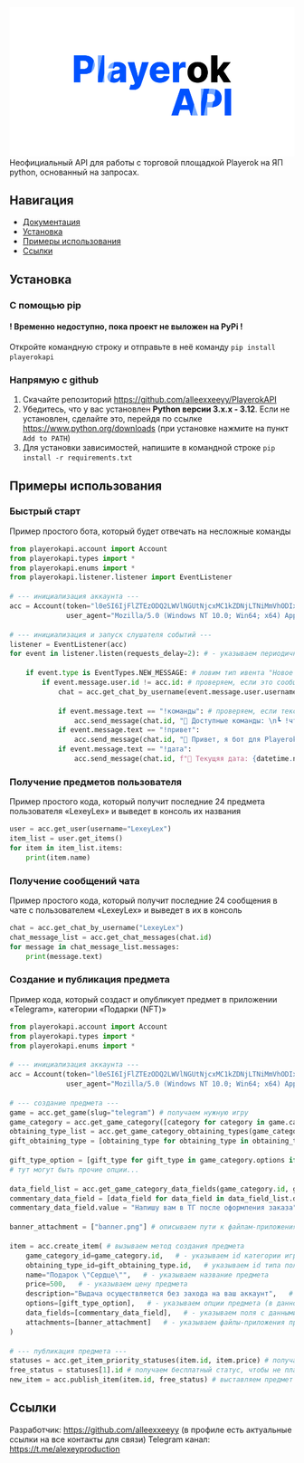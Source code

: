 ![alt text](https://github.com/alleexxeeyy/PlayerokAPI/blob/main/docs/_static/logo.png?raw=true)
Неофициальный API для работы с торговой площадкой Playerok на ЯП python, основанный на запросах.

## Навигация
- [Документация](https://playerokapi.readthedocs.io/ru/latest/)
- [Установка](#установка)
- [Примеры использования](#примеры-использования)
- [Ссылки](#ссылки)

## Установка
### С помощью pip
#### ! Временно недоступно, пока проект не выложен на PyPi !
Откройте командную строку и отправьте в неё команду `pip install playerokapi` 

### Напрямую с github
1. Скачайте репозиторий https://github.com/alleexxeeyy/PlayerokAPI
2. Убедитесь, что у вас установлен **Python версии 3.x.x - 3.12**. Если не установлен, сделайте это, перейдя по ссылке https://www.python.org/downloads (при установке нажмите на пункт `Add to PATH`)
3. Для установки зависимостей, напишите в командной строке `pip install -r requirements.txt`


## Примеры использования

### Быстрый старт
Пример простого бота, который будет отвечать на несложные команды

```python
from playerokapi.account import Account
from playerokapi.types import *
from playerokapi.enums import *
from playerokapi.listener.listener import EventListener

# --- инициализация аккаунта ---
acc = Account(token="l0eSI6IjFlZTEzODQ2LWVlNGUtNjcxMC1kZDNjLTNiMmVhODIxMT...",
              user_agent="Mozilla/5.0 (Windows NT 10.0; Win64; x64) AppleWebKit/537.36 (KHTML, like Gecko) Chrome/136.0.0.0 Safari/537.36").get()

# --- инициализация и запуск слушателя событий ---
listener = EventListener(acc)
for event in listener.listen(requests_delay=2): # - указываем периодичность запросов в 2 сек, меньше не рекомендую

    if event.type is EventTypes.NEW_MESSAGE: # ловим тип ивента "Новое сообщение"
        if event.message.user.id != acc.id: # проверяем, если это сообщение было отправлено не от своего же лица
            chat = acc.get_chat_by_username(event.message.user.username) # получаем чат с собеседником

            if event.message.text == "!команды": # проверяем, если текст сообщение - нужная наша команда
                acc.send_message(chat.id, "🤖 Доступные команды: \n┗ !что-то там - показывает что-то\n┗ !где-то там - показывает где-то", True) # отправляем пользователю сообщение
            if event.message.text == "!привет":
                acc.send_message(chat.id, "👋 Привет, я бот для Playerok!\n┗ Узнать команды - !команды", True)
            if event.message.text == "!дата":
                acc.send_message(chat.id, f"📅 Текущяя дата: {datetime.now().strftime("%d/%m/%Y, %H:%M:%S")}", True)
```

### Получение предметов пользователя
Пример простого кода, который получит последние 24 предмета пользователя «LexeyLex» и выведет в консоль их названия

```python
user = acc.get_user(username="LexeyLex")
item_list = user.get_items()
for item in item_list.items:
    print(item.name)
```

### Получение сообщений чата
Пример простого кода, который получит последние 24 сообщения в чате с пользователем «LexeyLex» и выведет в их в консоль

```python
chat = acc.get_chat_by_username("LexeyLex")
chat_message_list = acc.get_chat_messages(chat.id)
for message in chat_message_list.messages:
    print(message.text)
```

### Создание и публикация предмета
Пример кода, который создаст и опубликует предмет в приложении «Telegram», категории «Подарки (NFT)»

```python
from playerokapi.account import Account
from playerokapi.types import *
from playerokapi.enums import *

# --- инициализация аккаунта ---
acc = Account(token="l0eSI6IjFlZTEzODQ2LWVlNGUtNjcxMC1kZDNjLTNiMmVhODIxMT...",
              user_agent="Mozilla/5.0 (Windows NT 10.0; Win64; x64) AppleWebKit/537.36 (KHTML, like Gecko) Chrome/136.0.0.0 Safari/537.36").get()

# --- создание предмета ---
game = acc.get_game(slug="telegram") # получаем нужную игру
game_category = acc.get_game_category([category for category in game.categories if category.name == "Подарки (NFT)"][0]) # получаем категорию этой игры
obtaining_type_list = acc.get_game_category_obtaining_types(game_category.id) # получаем типы получения предмета в этой категории
gift_obtaining_type = [obtaining_type for obtaining_type in obtaining_type_list.obtaining_types if obtaining_type.name == "Подарок"][0] # берём тип выдачи подарком

gift_type_option = [gift_type for gift_type in game_category.options if gift_type.value == "heart"][0] # берём тип подарка "Сердце"
# тут могут быть прочие опции...

data_field_list = acc.get_game_category_data_fields(game_category.id, gift_obtaining_type.id) # получаем поля с данными категории определённого типа выдачи
commentary_data_field = [data_field for data_field in data_field_list.data_fields if data_field.label == "Комментарий"][0] # берём поле с данным о комментарие (в этом случае только одно, чаще всего несколько необходимых)
commentary_data_field.value = "Напишу вам в ТГ после оформления заказа" # задаём значение этому полю, так как оно обязательное

banner_attachment = ["banner.png"] # описываем пути к файлам-приложениям предмета

item = acc.create_item( # вызываем метод создания предмета
    game_category_id=game_category.id,   # - указываем id категории игры
    obtaining_type_id=gift_obtaining_type.id,   # указываем id типа получения предмета
    name="Подарок \"Сердце\"",   # - указываем название предмета
    price=500,   # - указываем цену предмета
    description="Выдача осуществляется без захода на ваш аккаунт",   # - указываем описание предмета
    options=[gift_type_option],   # - указываем опции предмета (в данном случае одна, но может быть несколько, поэтому указываются в массиве)
    data_fields=[commentary_data_field],   # - указываем поля с данными предмета
    attachments=[banner_attachment]   # - указываем файлы-приложения предмета (баннер и прочие изображения)
)

# --- публикация предмета ---
statuses = acc.get_item_priority_statuses(item.id, item.price) # получаем статусы приоритета предмета
free_status = statuses[1].id # получаем бесплатный статус, чтобы не платить за премиум выставление
new_item = acc.publish_item(item.id, free_status) # выставляем предмет на продажу
```

## Ссылки
Разработчик: https://github.com/alleexxeeyy (в профиле есть актуальные ссылки на все контакты для связи)
Telegram канал: https://t.me/alexeyproduction
